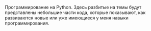 Программирование на Python.
Здесь разбитые на темы будут представлены небольшие части кода, которые показывают, как развиваются новые или уже имеющиеся у меня навыки программирования.
